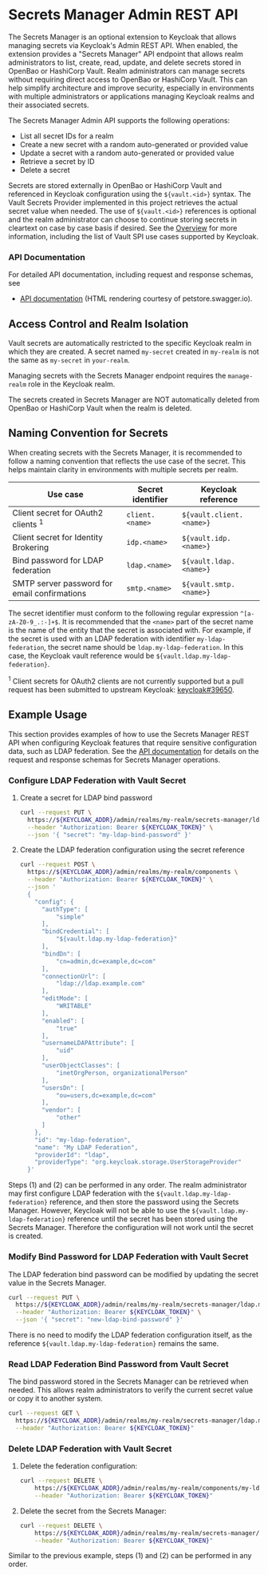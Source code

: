 # Secrets Manager Admin REST API

The Secrets Manager is an optional extension to Keycloak that allows managing secrets via Keycloak's Admin REST API.
When enabled, the extension provides a "Secrets Manager" API endpoint that allows realm administrators to list, create, read, update, and delete secrets stored in OpenBao or HashiCorp Vault.
Realm administrators can manage secrets without requiring direct access to OpenBao or HashiCorp Vault.
This can help simplify architecture and improve security, especially in environments with multiple administrators or applications managing Keycloak realms and their associated secrets.

The Secrets Manager Admin API supports the following operations:

- List all secret IDs for a realm
- Create a new secret with a random auto-generated or provided value
- Update a secret with a random auto-generated or provided value
- Retrieve a secret by ID
- Delete a secret

Secrets are stored externally in OpenBao or HashiCorp Vault and referenced in Keycloak configuration using the `${vault.<id>}` syntax.
The Vault Secrets Provider implemented in this project retrieves the actual secret value when needed.
The use of `${vault.<id>}` references is optional and the realm administrator can choose to continue storing secrets in cleartext on case by case basis if desired.
See the [Overview](overview.md) for more information, including the list of Vault SPI use cases supported by Keycloak.

### API Documentation

For detailed API documentation, including request and response schemas, see

- [API documentation](https://petstore.swagger.io/?url=https://raw.githubusercontent.com/Nordix/keycloak-secrets-vault-provider/refs/heads/main/docs/openapi.json) (HTML rendering courtesy of petstore.swagger.io).

## Access Control and Realm Isolation

Vault secrets are automatically restricted to the specific Keycloak realm in which they are created.
A secret named `my-secret` created in `my-realm` is not the same as `my-secret` in `your-realm`.

Managing secrets with the Secrets Manager endpoint requires the `manage-realm` role in the Keycloak realm.

The secrets created in Secrets Manager are NOT automatically deleted from OpenBao or HashiCorp Vault when the realm is deleted.

## Naming Convention for Secrets

When creating secrets with the Secrets Manager, it is recommended to follow a naming convention that reflects the use case of the secret.
This helps maintain clarity in environments with multiple secrets per realm.

| Use case                                      | Secret identifier | Keycloak reference       |
| --------------------------------------------- | ----------------- | ------------------------ |
| Client secret for OAuth2 clients <sup>1</sup> | `client.<name>`   | `${vault.client.<name>}` |
| Client secret for Identity Brokering          | `idp.<name>`      | `${vault.idp.<name>}`    |
| Bind password for LDAP federation             | `ldap.<name>`     | `${vault.ldap.<name>}`   |
| SMTP server password for email confirmations  | `smtp.<name>`     | `${vault.smtp.<name>}`   |

The secret identifier must conform to the following regular expression `^[a-zA-Z0-9_.:-]+$`.
It is recommended that the `<name>` part of the secret name is the name of the entity that the secret is associated with.
For example, if the secret is used with an LDAP federation with identifier `my-ldap-federation`, the secret name should be `ldap.my-ldap-federation`.
In this case, the Keycloak vault reference would be `${vault.ldap.my-ldap-federation}`.

<sup>1</sup> Client secrets for OAuth2 clients are not currently supported but a pull request has been submitted to upstream Keycloak: [keycloak#39650](https://github.com/keycloak/keycloak/pull/39650).

## Example Usage

This section provides examples of how to use the Secrets Manager REST API when configuring Keycloak features that require sensitive configuration data, such as LDAP federation.
See the [API documentation](https://petstore.swagger.io/?url=https://raw.githubusercontent.com/Nordix/keycloak-secrets-vault-provider/refs/heads/main/docs/openapi.json) for details on the request and response schemas for Secrets Manager operations.

### Configure LDAP Federation with Vault Secret

1. Create a secret for LDAP bind password

   ```bash
   curl --request PUT \
     https://${KEYCLOAK_ADDR}/admin/realms/my-realm/secrets-manager/ldap.my-ldap-federation \
     --header "Authorization: Bearer ${KEYCLOAK_TOKEN}" \
     --json '{ "secret": "my-ldap-bind-password" }'
   ```

2. Create the LDAP federation configuration using the secret reference

   ```bash
   curl --request POST \
     https://${KEYCLOAK_ADDR}/admin/realms/my-realm/components \
     --header "Authorization: Bearer ${KEYCLOAK_TOKEN}" \
     --json '
     {
       "config": {
         "authType": [
             "simple"
         ],
         "bindCredential": [
             "${vault.ldap.my-ldap-federation}"
         ],
         "bindDn": [
             "cn=admin,dc=example,dc=com"
         ],
         "connectionUrl": [
             "ldap://ldap.example.com"
         ],
         "editMode": [
             "WRITABLE"
         ],
         "enabled": [
             "true"
         ],
         "usernameLDAPAttribute": [
             "uid"
         ],
         "userObjectClasses": [
             "inetOrgPerson, organizationalPerson"
         ],
         "usersDn": [
             "ou=users,dc=example,dc=com"
         ],
         "vendor": [
             "other"
         ]
       },
       "id": "my-ldap-federation",
       "name": "My LDAP Federation",
       "providerId": "ldap",
       "providerType": "org.keycloak.storage.UserStorageProvider"
     }'
   ```

Steps (1) and (2) can be performed in any order.
The realm administrator may first configure LDAP federation with the `${vault.ldap.my-ldap-federation}` reference, and then store the password using the Secrets Manager.
However, Keycloak will not be able to use the `${vault.ldap.my-ldap-federation}` reference until the secret has been stored using the Secrets Manager.
Therefore the configuration will not work until the secret is created.

### Modify Bind Password for LDAP Federation with Vault Secret

The LDAP federation bind password can be modified by updating the secret value in the Secrets Manager.

```bash
curl --request PUT \
  https://${KEYCLOAK_ADDR}/admin/realms/my-realm/secrets-manager/ldap.my-ldap-federation \
  --header "Authorization: Bearer ${KEYCLOAK_TOKEN}" \
  --json '{ "secret": "new-ldap-bind-password" }'
```

There is no need to modify the LDAP federation configuration itself, as the reference `${vault.ldap.my-ldap-federation}` remains the same.

### Read LDAP Federation Bind Password from Vault Secret

The bind password stored in the Secrets Manager can be retrieved when needed.
This allows realm administrators to verify the current secret value or copy it to another system.

```bash
curl --request GET \
  https://${KEYCLOAK_ADDR}/admin/realms/my-realm/secrets-manager/ldap.my-ldap-federation \
  --header "Authorization: Bearer ${KEYCLOAK_TOKEN}"
```

### Delete LDAP Federation with Vault Secret

1. Delete the federation configuration:

   ```bash
   curl --request DELETE \
       https://${KEYCLOAK_ADDR}/admin/realms/my-realm/components/my-ldap-federation \
       --header "Authorization: Bearer ${KEYCLOAK_TOKEN}"
   ```

2. Delete the secret from the Secrets Manager:

   ```bash
   curl --request DELETE \
       https://${KEYCLOAK_ADDR}/admin/realms/my-realm/secrets-manager/ldap.my-ldap-federation \
       --header "Authorization: Bearer ${KEYCLOAK_TOKEN}"
   ```

Similar to the previous example, steps (1) and (2) can be performed in any order.
